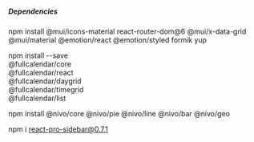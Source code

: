 ##### Dependencies

npm install @mui/icons-material react-router-dom@6 @mui/x-data-grid @mui/material @emotion/react @emotion/styled formik yup

npm install --save \
  @fullcalendar/core \
  @fullcalendar/react \
  @fullcalendar/daygrid \
  @fullcalendar/timegrid \
  @fullcalendar/list 

npm install @nivo/core @nivo/pie @nivo/line @nivo/bar @nivo/geo

npm i react-pro-sidebar@0.7.1

[comment]: <> (Module not found: Error: Can't resolve 'react-pro-sidebar/dist/css/styles.css' in '/home/buriburi/Projects/dashboard/src/scenes/global')
[comment]: <> (https://stackoverflow.com/questions/74880475/module-not-found-error-cant-resolve-react-pro-sidebar-dist-css-styles-css)


